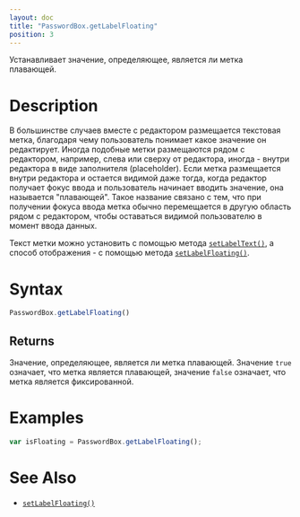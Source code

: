 ```yaml
---
layout: doc
title: "PasswordBox.getLabelFloating"
position: 3
---
```


Устанавливает значение, определяющее, является ли метка плавающей.

# Description

В большинстве случаев вместе с редактором размещается текстовая метка, благодаря чему пользователь
понимает какое значение он редактирует. Иногда подобные метки размещаются рядом с редактором,
например, слева или сверху от редактора, иногда - внутри редактора в виде заполнителя (placeholder).
Если метка размещается внутри редактора и остается видимой даже тогда, когда редактор получает фокус
ввода и пользователь начинает вводить значение, она называется "плавающей". Такое название связано с
тем, что при получении фокуса ввода метка обычно перемещается в другую область рядом с редактором,
чтобы оставаться видимой пользователю в момент ввода данных.

Текст метки можно установить с помощью метода [`setLabelText()`](../PasswordBox.setLabelText/), а
способ отображения - с помощью метода [`setLabelFloating()`](../PasswordBox.setLabelFloating/).

# Syntax

```js
PasswordBox.getLabelFloating()
```

## Returns

Значение, определяющее, является ли метка плавающей. Значение `true` означает, что метка является
плавающей, значение `false` означает, что метка является фиксированной.

# Examples

```js
var isFloating = PasswordBox.getLabelFloating();
```

# See Also

* [`setLabelFloating()`](../PasswordBox.setLabelFloating/)
